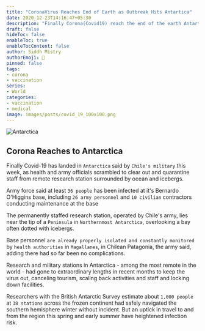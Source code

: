 ```yaml
---
title: "CoronaVirus Reaches End of Earth as Outbreak Hits Antartica"
date: 2020-12-23T14:16:47+05:30
description: "Finally Corona(Covid19) reach the end of the earth Antartica also known as coldest place on the earth."
draft: false
hideToc: false
enableToc: true
enableTocContent: false
author: Siddh Mistry
authorEmoji: 🤯
pinned: false
tags:
- corona
- vaccination
series:
- World
categories:
- vaccination
- medical 
image: images/posts/covid_19_100x100.png
---
```


![Antarctica](/images/posts/antartica.jpg)

## Corona Reaches to Antarctica

Finally Covid-19 has landed in `Antarctica` said by `Chile's military` this week, as health and army officials scrambled to clear out and quarantine staff from remote research station surrounded by ocean and icebergs.



Army force said at least `36 people` has been infected at it's Bernardo O'Higgins base, including `26 army personnel` and `10 civilian` contractors conducting maintenance at the base



The permanently staffed research station, operated by Chile's army, lies near the tip of a `Peninsula` in `Northernmost Antarctica`, overlooking a bay often dotted with icebergs.



Base personnel `are already properly isolated and constantly monitored` by `health authorities` in `Magallanes`, in Chilean Patagonia, the army said, adding there had so far been no complications.



Research and military stations in Antarctica - among the most remote in the world - had gone to extraordinary lengths in recent months to keep the virus out, canceling tourism, scaling back activities and staff and locking down facilities.



Researchers with the British Antarctic Survey estimate about `1,000 people` at `38 stations` across the frozen continent had safely navigated the southern hemisphere winter without incident. But an uptick in travel to and from the region this spring and early summer have heightened infection risk.

